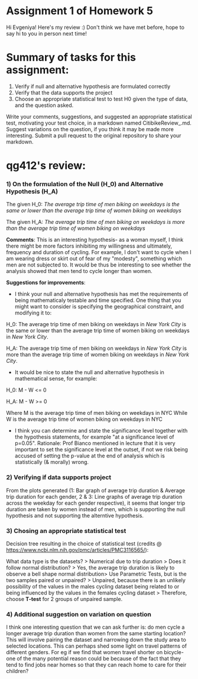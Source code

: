# Assignment 1 of Homework 5

Hi Evgeniya! Here's my review :) Don't think we have met before, hope to say hi to you in person next time! 

# Summary of tasks for this assignment: 

1) Verify if null and alternative hypothesis are formulated correctly
2) Verify that the data supports the project
3) Choose an appropriate statistical test to test H0 given the type of data, and the question asked.

Write your comments, suggestions, and suggested an appropriate statistical test, motivating your test choice, in a markdown named CitibikeReview_<netID>.md. Suggest variations on the question, if you think it may be made more interesting.
Submit a pull request to the original repository to share your markdown.

# qg412's review:
### 1) On the formulation of the Null (H_0) and Alternative Hypothesis (H_A)

The given H_0: _The average trip time of men biking on weekdays is the same or lower than the average trip time of women biking on weekdays_

The given H_A: _The average trip time of men biking on weekdays is more than the average trip time of women biking on weekdays_

**Comments**: This is an interesting hypothesis- as a woman myself, I think there might be more factors inhibiting my willingness and ultimately, frequency and duration of cycling. For example, I don't want to cycle when I am wearing dress or skirt out of fear of my "modesty", something which men are not subjected to. It would be thus be interesting to see whether the analysis showed that men tend to cycle longer than women. 

**Suggestions for improvements**:   

- I think your null and alternative hypothesis has met the requirements of being mathematicaly testable and time specified. One thing that you might want to consider is specifying the geographical constraint, and modifying it to:

H_0: The average trip time of men biking on weekdays in _New York City_ is the same or lower than the average trip time of women biking on weekdays in _New York City_. 

H_A: The average trip time of men biking on weekdays in _New York City_ is more than the average trip time of women biking on weekdays in _New York City_.

- It would be nice to state the null and alternative hypothesis in mathematical sense, for example:

H_0: M - W <= 0

H_A: M - W >= 0

Where M is the average trip time of men biking on weekdays in NYC
While W is the average trip time of women biking on weekdays in NYC

- I think you can determine and state the significance level together with the hypothesis statements, for example "at a significance level of p=0.05". Rationale: Prof Bianco mentioned in lecture that it is very important to set the significance level at the outset, if not we risk being accused of setting the p-value at the end of analysis which is statistically (& morally) wrong. 

### 2) Verifying if data supports project

From the plots generated (1: Bar graph of average trip duration & Average trip duration for each gender, 2 & 3: Line graphs of average trip duration across the weekday for each gender respective), it seems that longer trip duration are taken by women instead of men, which is supporting the null hypothesis and not supporting the alterntive hypothesis. 

### 3) Chosing an appropriate statistical test

Decision tree resulting in the choice of statistical test (credits @ https://www.ncbi.nlm.nih.gov/pmc/articles/PMC3116565/): 

What data type is the datasets? > Numerical due to trip duration > Does it follow normal distribution? > Yes, the average trip duration is likely to observe a bell shape normal distribution> Use Parametric Tests, but is the two samples paired or unpaired? > Unpaired, because there is an unlikely possibility of the values in the males cycling dataset being related to or being influenced by the values in the females cycling dataset > Therefore, choose **T-test** for 2 groups of unpaired sample. 

### 4) Additional suggestion on variation on question

I think one interesting question that we can ask further is: do men cycle a longer average trip duration than women from the same starting location? This will involve pairing the dataset and narrowing down the study area to selected locations. This can perhaps shed some light on travel patterns of different genders. For eg if we find that women travel shorter on bicycle- one of the many potential reason could be because of the fact that they tend to find jobs near homes so that they can reach home to care for their children? 
